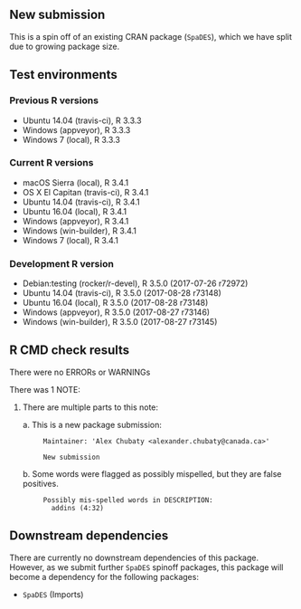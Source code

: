 ## New submission

This is a spin off of an existing CRAN package (`SpaDES`), which we have split due to growing package size.

## Test environments

### Previous R versions
* Ubuntu 14.04        (travis-ci), R 3.3.3
* Windows              (appveyor), R 3.3.3
* Windows 7               (local), R 3.3.3

### Current R versions
* macOS Sierra         (local), R 3.4.1
* OS X El Capitan  (travis-ci), R 3.4.1
* Ubuntu 14.04     (travis-ci), R 3.4.1
* Ubuntu 16.04         (local), R 3.4.1
* Windows           (appveyor), R 3.4.1
* Windows        (win-builder), R 3.4.1
* Windows 7            (local), R 3.4.1

### Development R version
* Debian:testing (rocker/r-devel), R 3.5.0 (2017-07-26 r72972)
* Ubuntu 14.04        (travis-ci), R 3.5.0 (2017-08-28 r73148)
* Ubuntu 16.04            (local), R 3.5.0 (2017-08-28 r73148)
* Windows              (appveyor), R 3.5.0 (2017-08-27 r73146)
* Windows           (win-builder), R 3.5.0 (2017-08-27 r73145)

## R CMD check results

There were no ERRORs or WARNINGs

There was 1 NOTE:

1. There are multiple parts to this note:

    a. This is a new package submission:
    
            Maintainer: 'Alex Chubaty <alexander.chubaty@canada.ca>'
            
            New submission

    b. Some words were flagged as possibly mispelled, but they are false positives.
     
            Possibly mis-spelled words in DESCRIPTION: 
              addins (4:32)

## Downstream dependencies

There are currently no downstream dependencies of this package.
However, as we submit further `SpaDES` spinoff packages, this package will become a dependency for the following packages:

- `SpaDES` (Imports)
